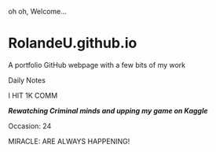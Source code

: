  oh oh, Welcome...
# RolandeU.github.io
A portfolio GitHub webpage with a few bits of my work

Daily Notes

I HIT 1K COMM

***Rewatching Criminal minds and upping my game on Kaggle***

Occasion: 24

MIRACLE: ARE ALWAYS HAPPENING!










